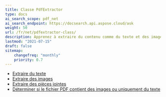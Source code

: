 ```yaml
---
title: Classe PdfExtractor
type: docs
ai_search_scope: pdf_net
ai_search_endpoint: https://docsearch.api.aspose.cloud/ask
weight: 50
url: /fr/net/pdfextractor-class/
description: Apprenez à extraire du contenu comme du texte et des images d'un PDF en utilisant la classe PDFExtractor dans .NET avec Aspose.PDF.
lastmod: "2021-07-15"
draft: false
sitemap:
    changefreq: "monthly"
    priority: 0.7
---
```

- [Extraire du texte](/pdf/fr/net/extract-text/)
- [Extraire des images](/pdf/fr/net/extract-images/)
- [Extraire des pièces jointes](/pdf/fr/net/extract-attachments/)
- [Déterminer si le fichier PDF contient des images ou uniquement du texte](/pdf/fr/net/find-whether-pdf-file-contains-images-or-text-only/)